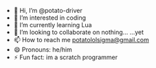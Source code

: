 - 👋 Hi, I’m @potato-driver
- 👀 I’m interested in coding
- 🌱 I’m currently learning Lua
- 💞️ I’m looking to collaborate on nothing...  ...yet
- 📫 How to reach me potatololsigma@gmail.com
- 😄 Pronouns: he/him
- ⚡ Fun fact: im a scratch programmer

<!---
potato-driver/potato-driver is a ✨ special ✨ repository because its `README.md` (this file) appears on your GitHub profile.
You can click the Preview link to take a look at your changes.
--->

